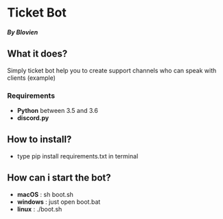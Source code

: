 # Ticket Bot
##### By Blovien

## What it does?
Simply ticket bot help you to create support channels who can speak with clients (example)

### Requirements
* **Python** between 3.5 and 3.6
* **discord.py**

## How to install?
* type pip install requirements.txt in terminal

## How can i start the bot?
* **macOS** : sh boot.sh
* **windows** : just open boot.bat
* **linux** : ./boot.sh
